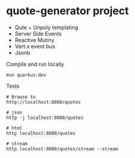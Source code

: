 # quote-generator project

- Qute + Unpoly templating
- Server Side Events
- Reactive Mutiny
- Vert.x event bus
- Jsonb

Compile and run locally
```
mvn quarkus:dev
```

Tests
```
# Browse to
http://localhost:8080/quotes

# json
http -j localhost:8080/quotes

# html
http localhost:8080/quotes

# stream
http localhost:8080/quotes/stream --stream
```
